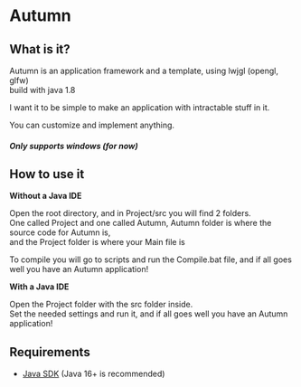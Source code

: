 # Autumn

## What is it?

Autumn is an application framework and a template, using lwjgl (opengl, glfw)<br>
build with java 1.8

I want it to be simple to make an application with intractable stuff in it.

You can customize and implement anything.

##### Only supports windows (for now)

## How to use it

**Without a Java IDE**

Open the root directory, and in Project/src you will find 2 folders.<br> One called Project and one called Autumn, Autumn folder is where the source code for Autumn is,<br>and the Project folder is where your Main file is

To compile you will go to scripts and run the Compile.bat file, and if all goes well you have an Autumn application!

**With a Java IDE**

Open the Project folder with the src folder inside.<br>Set the needed settings and run it, and if all goes well you have an Autumn application!

## Requirements

* [Java SDK](https://www.oracle.com/java/technologies/downloads#jdk19-windows) (Java 16+ is recommended)